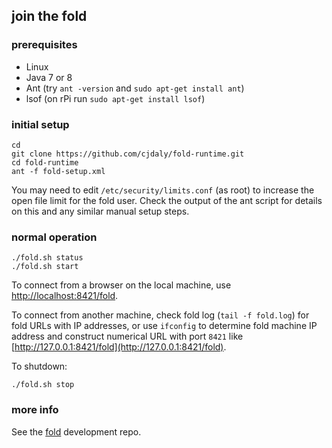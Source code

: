 ## join the fold

### prerequisites

- Linux
- Java 7 or 8
- Ant (try `ant -version` and `sudo apt-get install ant`)
- lsof (on rPi run `sudo apt-get install lsof`)

### initial setup

    cd
    git clone https://github.com/cjdaly/fold-runtime.git
    cd fold-runtime
    ant -f fold-setup.xml

You may need to edit `/etc/security/limits.conf` (as root) to increase the open file limit for the fold user.  Check the output of the ant script for details on this and any similar manual setup steps.

### normal operation

    ./fold.sh status
    ./fold.sh start

To connect from a browser on the local machine, use [http://localhost:8421/fold](http://localhost:8421/fold).

To connect from another machine, check fold log (`tail -f fold.log`) for fold URLs with IP addresses, or use `ifconfig` to determine fold machine IP address and construct numerical URL with port `8421` like [http://127.0.0.1:8421/fold](http://127.0.0.1:8421/fold).

To shutdown:

    ./fold.sh stop

### more info

See the [fold](https://github.com/cjdaly/fold) development repo.
